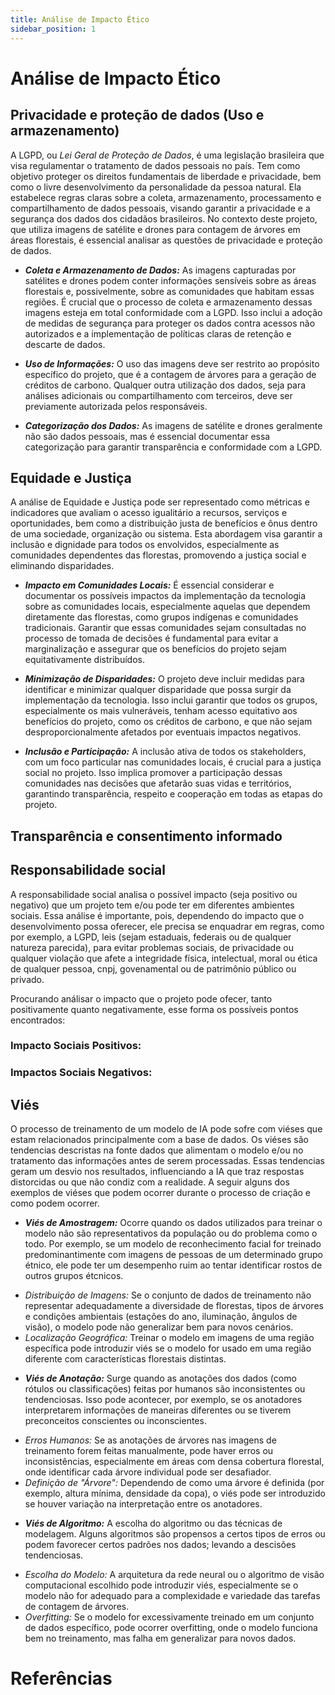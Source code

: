 ```yaml
---
title: Análise de Impacto Ético
sidebar_position: 1
---
```


# Análise de Impacto Ético

## Privacidade e proteção de dados (Uso e armazenamento)

A LGPD, ou *Lei Geral de Proteção de Dados*, é uma legislação brasileira que visa regulamentar o tratamento de dados pessoais no país. Tem como objetivo proteger os direitos fundamentais de liberdade e privacidade, bem como o livre desenvolvimento da personalidade da pessoa natural. Ela estabelece regras claras sobre a coleta, armazenamento, processamento e compartilhamento de dados pessoais, visando garantir a privacidade e a segurança dos dados dos cidadãos brasileiros.  No contexto deste projeto, que utiliza imagens de satélite e drones para contagem de árvores em áreas florestais, é essencial analisar as questões de privacidade e proteção de dados.

* ***Coleta e Armazenamento de Dados:*** As imagens capturadas por satélites e drones podem conter informações sensíveis sobre as áreas florestais e, possivelmente, sobre as comunidades que habitam essas regiões. É crucial que o processo de coleta e armazenamento dessas imagens esteja em total conformidade com a LGPD. Isso inclui a adoção de medidas de segurança para proteger os dados contra acessos não autorizados e a implementação de políticas claras de retenção e descarte de dados.

* ***Uso de Informações:*** O uso das imagens deve ser restrito ao propósito específico do projeto, que é a contagem de árvores para a geração de créditos de carbono. Qualquer outra utilização dos dados, seja para análises adicionais ou compartilhamento com terceiros, deve ser previamente autorizada pelos responsáveis.

* ***Categorização dos Dados:***  As imagens de satélite e drones geralmente não são dados pessoais, mas é essencial documentar essa categorização para garantir transparência e conformidade com a LGPD.

## Equidade e Justiça

A análise de Equidade e Justiça pode ser representado como métricas e indicadores que avaliam o acesso igualitário a recursos, serviços e oportunidades, bem como a distribuição justa de benefícios e ônus dentro de uma sociedade, organização ou sistema. Esta abordagem visa garantir a inclusão e dignidade para todos os envolvidos, especialmente as comunidades dependentes das florestas, promovendo a justiça social e eliminando disparidades.

* ***Impacto em Comunidades Locais:*** É essencial considerar e documentar os possíveis impactos da implementação da tecnologia sobre as comunidades locais, especialmente aquelas que dependem diretamente das florestas, como grupos indígenas e comunidades tradicionais. Garantir que essas comunidades sejam consultadas no processo de tomada de decisões é fundamental para evitar a marginalização e assegurar que os benefícios do projeto sejam equitativamente distribuídos.

* ***Minimização de Disparidades:*** O projeto deve incluir medidas para identificar e minimizar qualquer disparidade que possa surgir da implementação da tecnologia. Isso inclui garantir que todos os grupos, especialmente os mais vulneráveis, tenham acesso equitativo aos benefícios do projeto, como os créditos de carbono, e que não sejam desproporcionalmente afetados por eventuais impactos negativos.

* ***Inclusão e Participação:*** A inclusão ativa de todos os stakeholders, com um foco particular nas comunidades locais, é crucial para a justiça social no projeto. Isso implica promover a participação dessas comunidades nas decisões que afetarão suas vidas e territórios, garantindo transparência, respeito e cooperação em todas as etapas do projeto.


## Transparência e consentimento informado




##  Responsabilidade social

A responsabilidade social analisa o possível impacto (seja positivo ou negativo) que um projeto tem e/ou pode ter em diferentes ambientes sociais. Essa análise é importante, pois, dependendo do impacto que o desenvolvimento possa oferecer, ele precisa se enquadrar em regras, como por exemplo, a LGPD, leis (sejam estaduais, federais ou de qualquer natureza parecida), para evitar problemas sociais, de privacidade ou qualquer violação que afete a integridade física, intelectual, moral ou ética de qualquer pessoa, cnpj, govenamental ou de patrimônio público ou privado.

Procurando análisar o impacto que o projeto pode ofecer, tanto positivamente quanto negativamente, esse forma os possíveis pontos encontrados:



### Impacto Sociais Positivos:




### Impactos Sociais Negativos:




## Viés

O processo de treinamento de um modelo de IA pode sofre com viéses que estam relacionados principalmente com a base de dados. Os viéses são tendencias descristas na fonte dados que alimentam o modelo e/ou no tratamento das informações antes de serem processadas. Essas tendencias geram um desvio nos resultados, influenciando a IA que traz respostas distorcidas ou que não condiz com a realidade. A seguir alguns dos exemplos de viéses que podem ocorrer durante o processo de criação e como podem ocorrer.

* ***Viés de Amostragem:*** Ocorre quando os dados utilizados  para treinar o modelo não são representativos da população ou do problema como o todo. Por exemplo, se um modelo de reconhecimento facial for treinado predominantimente com imagens de pessoas de um determinado grupo étnico, ele pode ter um desempenho ruim ao tentar identificar rostos de outros grupos étcnicos.

- *Distribuição de Imagens:* Se o conjunto de dados de treinamento não representar adequadamente a diversidade de florestas, tipos de árvores e condições ambientais (estações do ano, iluminação, ângulos de visão), o modelo pode não generalizar bem para novos cenários.
- *Localização Geográfica:* Treinar o modelo em imagens de uma região específica pode introduzir viés se o modelo for usado em uma região diferente com características florestais distintas.

* ***Viés de Anotação:*** Surge quando as anotações dos dados (como rótulos ou classificações) feitas por humanos são inconsistentes ou tendenciosas. Isso pode acontecer, por exemplo, se os anotadores interpretarem informações de maneiras diferentes ou se tiverem preconceitos conscientes ou inconscientes.

- *Erros Humanos:* Se as anotações de árvores nas imagens de treinamento forem feitas manualmente, pode haver erros ou inconsistências, especialmente em áreas com densa cobertura florestal, onde identificar cada árvore individual pode ser desafiador.
- *Definição de "Árvore":* Dependendo de como uma árvore é definida (por exemplo, altura mínima, densidade da copa), o viés pode ser introduzido se houver variação na interpretação entre os anotadores.

* ***Viés de Algoritmo:***  A escolha do algoritmo ou das técnicas de modelagem. Alguns algoritmos são propensos a certos tipos de erros ou podem favorecer certos padrões nos dados; levando a descisões tendenciosas.

- *Escolha do Modelo:* A arquitetura da rede neural ou o algoritmo de visão computacional escolhido pode introduzir viés, especialmente se o modelo não for adequado para a complexidade e variedade das tarefas de contagem de árvores.
- *Overfitting:* Se o modelo for excessivamente treinado em um conjunto de dados específico, pode ocorrer overfitting, onde o modelo funciona bem no treinamento, mas falha em generalizar para novos dados.



# Referências
